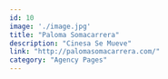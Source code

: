 ```yaml
---
id: 10
image: './image.jpg'
title: "Paloma Somacarrera"
description: "Cinesa Se Mueve"
link: "http://palomasomacarrera.com/"
category: "Agency Pages"
---
```

